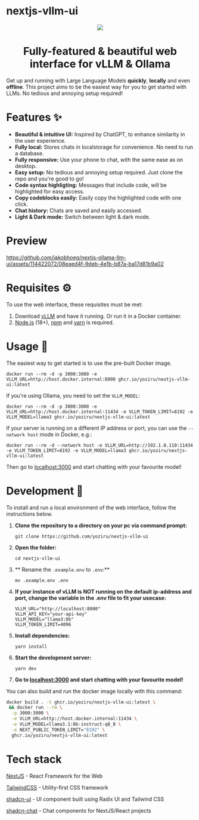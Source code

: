 # nextjs-vllm-ui

<div align="center">
  <img src="ollama-nextjs-ui.gif">
</div>

<h1 align="center">
  Fully-featured & beautiful web interface for vLLM & Ollama
</h1>

Get up and running with Large Language Models **quickly**, **locally** and even **offline**.
This project aims to be the easiest way for you to get started with LLMs. No tedious and annoying setup required!

# Features ✨

- **Beautiful & intuitive UI:** Inspired by ChatGPT, to enhance similarity in the user experience.
- **Fully local:** Stores chats in localstorage for convenience. No need to run a database.
- **Fully responsive:** Use your phone to chat, with the same ease as on desktop.
- **Easy setup:** No tedious and annoying setup required. Just clone the repo and you're good to go!
- **Code syntax highligting:** Messages that include code, will be highlighted for easy access.
- **Copy codeblocks easily:** Easily copy the highlighted code with one click.
- **Chat history:** Chats are saved and easily accessed.
- **Light & Dark mode:** Switch between light & dark mode.

# Preview

https://github.com/jakobhoeg/nextjs-ollama-llm-ui/assets/114422072/08eaed4f-9deb-4e1b-b87a-ba17d81b9a02

# Requisites ⚙️

To use the web interface, these requisites must be met:

1. Download [vLLM](https://docs.vllm.ai/en/latest/) and have it running. Or run it in a Docker container. 
2. [Node.js](https://nodejs.org/en/download) (18+), [npm](https://docs.npmjs.com/downloading-and-installing-node-js-and-npm) and [yarn](https://classic.yarnpkg.com/lang/en/docs/install/#mac-stable) is required. 

# Usage 🚀

The easiest way to get started is to use the pre-built Docker image.

```
docker run --rm -d -p 3000:3000 -e VLLM_URL=http://host.docker.internal:8000 ghcr.io/yoziru/nextjs-vllm-ui:latest
```

If you're using Ollama, you need to set the `VLLM_MODEL`:
```
docker run --rm -d -p 3000:3000 -e VLLM_URL=http://host.docker.internal:11434 -e VLLM_TOKEN_LIMIT=8192 -e VLLM_MODEL=llama3 ghcr.io/yoziru/nextjs-vllm-ui:latest
```

If your server is running on a different IP address or port, you can use the `--network host` mode in Docker, e.g.:
```
docker run --rm -d --network host -e VLLM_URL=http://192.1.0.110:11434 -e VLLM_TOKEN_LIMIT=8192 -e VLLM_MODEL=llama3 ghcr.io/yoziru/nextjs-vllm-ui:latest
```

Then go to [localhost:3000](http://localhost:3000) and start chatting with your favourite model!

# Development 📖

To install and run a local environment of the web interface, follow the instructions below.

1. **Clone the repository to a directory on your pc via command prompt:**
    ```
    git clone https://github.com/yoziru/nextjs-vllm-ui
    ```

1. **Open the folder:**
    ```
    cd nextjs-vllm-ui
    ```

1. ** Rename the `.example.env` to `.env`:**
    ```
    mv .example.env .env
    ```

1. **If your instance of vLLM is NOT running on the default ip-address and port, change the variable in the .env file to fit your usecase:**
    ```
    VLLM_URL="http://localhost:8000"
    VLLM_API_KEY="your-api-key"
    VLLM_MODEL="llama3:8b"
    VLLM_TOKEN_LIMIT=4096
    ```

1. **Install dependencies:**
    ```
    yarn install
    ```

1. **Start the development server:**
    ```
    yarn dev
    ```

1. **Go to [localhost:3000](http://localhost:3000) and start chatting with your favourite model!**


You can also build and run the docker image locally with this command:
```sh
docker build . -t ghcr.io/yoziru/nextjs-vllm-ui:latest \
 && docker run --rm \
  -p 3000:3000 \
  -e VLLM_URL=http://host.docker.internal:11434 \
  -e VLLM_MODEL=llama3.1:8b-instruct-q8_0 \
  -e NEXT_PUBLIC_TOKEN_LIMIT="8192" \
  ghcr.io/yoziru/nextjs-vllm-ui:latest
```

# Tech stack

[NextJS](https://nextjs.org/) - React Framework for the Web

[TailwindCSS](https://tailwindcss.com/) - Utility-first CSS framework

[shadcn-ui](https://ui.shadcn.com/) - UI component built using Radix UI and Tailwind CSS

[shadcn-chat](https://github.com/jakobhoeg/shadcn-chat) - Chat components for NextJS/React projects
